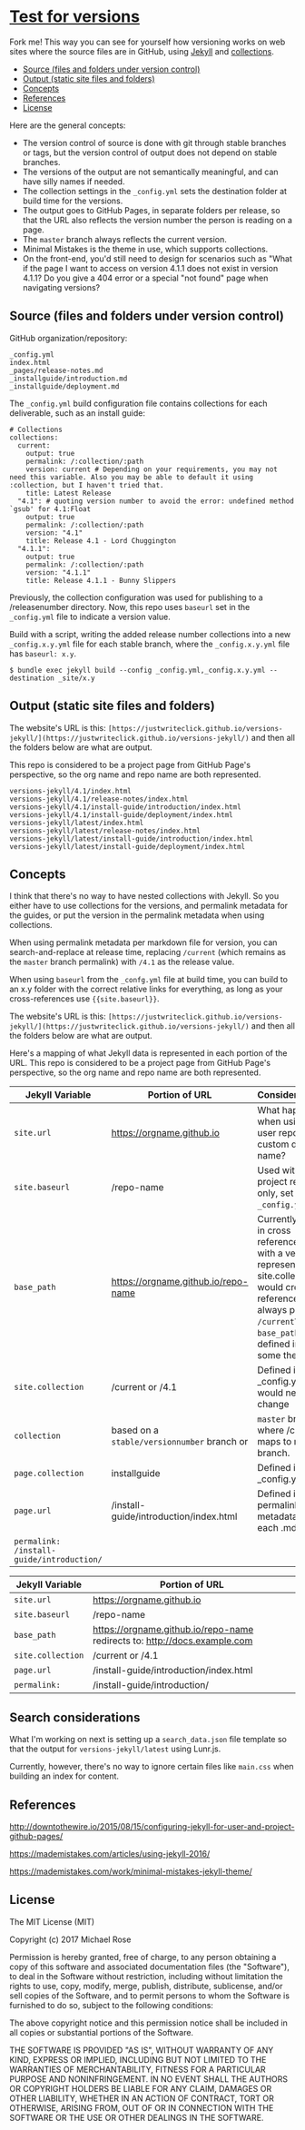 # [Test for versions](http://docslikecode.com)

Fork me! This way you can see for yourself how versioning works on web sites where the source files are in GitHub, using [Jekyll](https://jekyllrb.com) and [collections](https://jekyllrb.com/docs/collections/).

- [Source (files and folders under version control)](#source-files-and-folders-under-version-control)
- [Output (static site files and folders)](#output-static-site-files-and-folders)
- [Concepts](#concepts)
- [References](#references)
- [License](#license)

Here are the general concepts:

- The version control of source is done with git through stable branches or tags, but the version control of output does not depend on stable branches.
- The versions of the output are not semantically meaningful, and can have silly names if needed.
- The collection settings in the `_config.yml` sets the destination folder at build time for the versions.
- The output goes to GitHub Pages, in separate folders per release, so that the URL also reflects the version number the person is reading on a page.
- The `master` branch always reflects the current version.
- Minimal Mistakes is the theme in use, which supports collections.
- On the front-end, you'd still need to design for scenarios such as "What if the page I want to access on version 4.1.1 does not exist in version 4.1.1? Do you give a 404 error or a special "not found" page when navigating versions?

## Source (files and folders under version control)

GitHub organization/repository:

```
_config.yml
index.html
_pages/release-notes.md
_installguide/introduction.md
_installguide/deployment.md
```

The `_config.yml` build configuration file contains collections for each deliverable, such as an install guide:

```
# Collections
collections:
  current:
    output: true
    permalink: /:collection/:path
    version: current # Depending on your requirements, you may not need this variable. Also you may be able to default it using :collection, but I haven't tried that.
    title: Latest Release
  "4.1": # quoting version number to avoid the error: undefined method `gsub' for 4.1:Float
    output: true
    permalink: /:collection/:path
    version: "4.1"
    title: Release 4.1 - Lord Chuggington
  "4.1.1":
    output: true
    permalink: /:collection/:path
    version: "4.1.1"
    title: Release 4.1.1 - Bunny Slippers
```

Previously, the collection configuration  was used for publishing to a /releasenumber directory. Now, this repo uses `baseurl` set in the `_config.yml` file to indicate a version value.

Build with a script, writing the added release number collections into a new `_config.x.y.yml` file for each stable branch, where the `_config.x.y.yml` file has `baseurl: x.y`.

```
$ bundle exec jekyll build --config _config.yml,_config.x.y.yml --destination _site/x.y
```

## Output (static site files and folders)

The website's URL is this: `[https://justwriteclick.github.io/versions-jekyll/](https://justwriteclick.github.io/versions-jekyll/)` and then all the folders below are what are output.

This repo is considered to be a project page from GitHub Page's perspective, so the org name and repo name are both represented.


```
versions-jekyll/4.1/index.html
versions-jekyll/4.1/release-notes/index.html
versions-jekyll/4.1/install-guide/introduction/index.html
versions-jekyll/4.1/install-guide/deployment/index.html
versions-jekyll/latest/index.html
versions-jekyll/latest/release-notes/index.html
versions-jekyll/latest/install-guide/introduction/index.html
versions-jekyll/latest/install-guide/deployment/index.html
```

## Concepts

I think that there's no way to have nested collections with Jekyll.
So you either have to use collections for the versions, and permalink metadata for the guides, or put the version in the permalink metadata when using collections.

When using permalink metadata per markdown file for version, you can search-and-replace at release time, replacing `/current` (which remains as the `master` branch permalink) with `/4.1` as the release value.

When using `baseurl` from the `_confg.yml` file at build time, you can build to an x.y folder with the correct relative links for everything, as long as your cross-references use `{{site.baseurl}}`.

The website's URL is this: `[https://justwriteclick.github.io/versions-jekyll/](https://justwriteclick.github.io/versions-jekyll/)` and then all the folders below are what are output.

Here's a mapping of what Jekyll data is represented in each portion of the URL. This repo is considered to be a project page from GitHub Page's perspective, so the org name and repo name are both represented.

| Jekyll Variable    | Portion of URL | Considerations|
|--------------------|----------------|---------------|
| `site.url`         | https://orgname.github.io              | What happens when using a user repo or a custom domain name?                                         |
| `site.baseurl`     | /repo-name                             | Used with project repos only, set in `_config.yml`.         |
| `base_path`        | https://orgname.github.io/repo-name    | Currently used in cross references, but with a version representing site.collection, would cross-references always point to `/current`? Is `base_path` only defined in some themes?                                     |
| `site.collection`  | /current or /4.1 | Defined in _config.yml, would need to change                |
| `collection` | based on a `stable/versionnumber` branch or | `master` branch, where /current maps to master branch.      |
| `page.collection`  | installguide | Defined in the _config.yml.                                 |
| `page.url`         | /install-guide/introduction/index.html | Defined in the permalink metadata in each .md file.         | Need to have a version of each install guide.
| `permalink: /install-guide/introduction/`                   |


| Jekyll Variable    | Portion of URL                         |
|--------------------|----------------------------------------|
| `site.url`         | https://orgname.github.io              |
| `site.baseurl`     | /repo-name                             |
| `base_path`        | https://orgname.github.io/repo-name redirects to:  http://docs.example.com              |
| `site.collection`  | /current or /4.1                       |
| `page.url`         | /install-guide/introduction/index.html |
| `permalink:`       | /install-guide/introduction/           |


## Search considerations

What I'm working on next is setting up a `search_data.json` file template so that the output for `versions-jekyll/latest` using Lunr.js.

Currently, however, there's no way to ignore certain files like `main.css` when building an index for content.

## References

http://downtothewire.io/2015/08/15/configuring-jekyll-for-user-and-project-github-pages/

https://mademistakes.com/articles/using-jekyll-2016/

https://mademistakes.com/work/minimal-mistakes-jekyll-theme/

## License

The MIT License (MIT)

Copyright (c) 2017 Michael Rose

Permission is hereby granted, free of charge, to any person obtaining a copy
of this software and associated documentation files (the "Software"), to deal
in the Software without restriction, including without limitation the rights
to use, copy, modify, merge, publish, distribute, sublicense, and/or sell
copies of the Software, and to permit persons to whom the Software is
furnished to do so, subject to the following conditions:

The above copyright notice and this permission notice shall be included in all
copies or substantial portions of the Software.

THE SOFTWARE IS PROVIDED "AS IS", WITHOUT WARRANTY OF ANY KIND, EXPRESS OR
IMPLIED, INCLUDING BUT NOT LIMITED TO THE WARRANTIES OF MERCHANTABILITY,
FITNESS FOR A PARTICULAR PURPOSE AND NONINFRINGEMENT. IN NO EVENT SHALL THE
AUTHORS OR COPYRIGHT HOLDERS BE LIABLE FOR ANY CLAIM, DAMAGES OR OTHER
LIABILITY, WHETHER IN AN ACTION OF CONTRACT, TORT OR OTHERWISE, ARISING FROM,
OUT OF OR IN CONNECTION WITH THE SOFTWARE OR THE USE OR OTHER DEALINGS IN THE
SOFTWARE.
